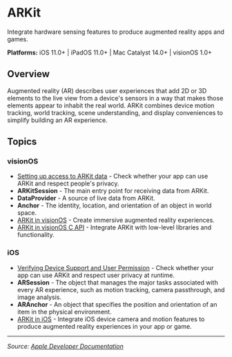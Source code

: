 # ARKit

Integrate hardware sensing features to produce augmented reality apps and games.

**Platforms:** iOS 11.0+ | iPadOS 11.0+ | Mac Catalyst 14.0+ | visionOS 1.0+

## Overview

Augmented reality (AR) describes user experiences that add 2D or 3D elements to the live view from a device's sensors in a way that makes those elements appear to inhabit the real world. ARKit combines device motion tracking, world tracking, scene understanding, and display conveniences to simplify building an AR experience.

## Topics

### visionOS
- [Setting up access to ARKit data](https://developer.apple.com/documentation/arkit/setting_up_access_to_arkit_data) - Check whether your app can use ARKit and respect people's privacy.
- **ARKitSession** - The main entry point for receiving data from ARKit.
- **DataProvider** - A source of live data from ARKit.
- **Anchor** - The identity, location, and orientation of an object in world space.
- [ARKit in visionOS](https://developer.apple.com/documentation/arkit/arkit_in_visionos) - Create immersive augmented reality experiences.
- [ARKit in visionOS C API](https://developer.apple.com/documentation/arkit/arkit_in_visionos_c_api) - Integrate ARKit with low-level libraries and functionality.

### iOS
- [Verifying Device Support and User Permission](https://developer.apple.com/documentation/arkit/verifying_device_support_and_user_permission) - Check whether your app can use ARKit and respect user privacy at runtime.
- **ARSession** - The object that manages the major tasks associated with every AR experience, such as motion tracking, camera passthrough, and image analysis.
- **ARAnchor** - An object that specifies the position and orientation of an item in the physical environment.
- [ARKit in iOS](https://developer.apple.com/documentation/arkit/arkit_in_ios) - Integrate iOS device camera and motion features to produce augmented reality experiences in your app or game.

---

*Source: [Apple Developer Documentation](https://developer.apple.com/documentation/ARKit)*